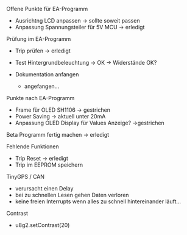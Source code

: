 Offene Punkte für EA-Programm
- Ausrichtng LCD anpassen
    -> sollte soweit passen
- Anpassung Spannungsteiler für 5V MCU -> erledigt



Prüfung im EA-Programm
- Trip prüfen -> erledigt
- Test Hintergrundbeleuchtung -> OK -> Widerstände OK?

- Dokumentation anfangen
    - angefangen...

Punkte nach EA-Programm
- Frame für OLED SH1106 -> gestrichen
- Power Saving -> aktuell unter 20mA
- Anpassung OLED Display für Values Anzeige? ->gestrichen


Beta Programm fertig machen
-> erledigt


Fehlende Funktionen
- Trip Reset -> erledigt
- Trip im EEPROM speichern



TinyGPS / CAN
- verursacht einen Delay
- bei zu schnellen Lesen gehen Daten verloren
- keine freien Interrupts wenn alles zu schnell hintereinander läuft...


Contrast
- u8g2.setContrast(20)